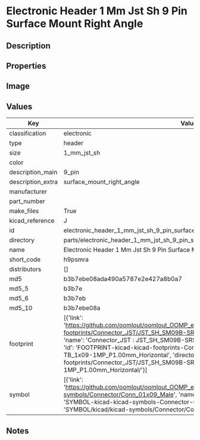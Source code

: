 # Electronic Header 1 Mm Jst Sh 9 Pin Surface Mount Right Angle

## Description

## Properties


## Image


## Values

| Key | Value |
| --- | --- |
| classification | electronic |
| type | header |
| size | 1_mm_jst_sh |
| color |  |
| description_main | 9_pin |
| description_extra | surface_mount_right_angle |
| manufacturer |  |
| part_number |  |
| make_files | True |
| kicad_reference | J |
| id | electronic_header_1_mm_jst_sh_9_pin_surface_mount_right_angle |
| directory | parts/electronic_header_1_mm_jst_sh_9_pin_surface_mount_right_angle |
| name | Electronic Header 1 Mm Jst Sh 9 Pin Surface Mount Right Angle |
| short_code | h9psmra |
| distributors | [] |
| md5 | b3b7ebe08ada490a5787e2e427a8b0a7 |
| md5_5 | b3b7e |
| md5_6 | b3b7eb |
| md5_10 | b3b7ebe08a |
| footprint | [{'link': 'https://github.com/oomlout/oomlout_OOMP_eda_V2/tree/main/FOOTPRINT/kicad/kicad-footprints/Connector_JST/JST_SH_SM09B-SRSS-TB_1x09-1MP_P1.00mm_Horizontal', 'name': 'Connector_JST : JST_SH_SM09B-SRSS-TB_1x09-1MP_P1.00mm_Horizontal', 'id': 'FOOTPRINT-kicad-kicad-footprints-Connector_JST-JST_SH_SM09B-SRSS-TB_1x09-1MP_P1.00mm_Horizontal', 'directory': 'FOOTPRINT/kicad/kicad-footprints/Connector_JST/JST_SH_SM09B-SRSS-TB_1x09-1MP_P1.00mm_Horizontal/'}] |
| symbol | [{'link': 'https://github.com/oomlout/oomlout_OOMP_eda_V2/tree/main/SYMBOL/kicad/kicad-symbols/Connector/Conn_01x09_Male', 'name': 'Connector : Conn_01x09_Male', 'id': 'SYMBOL-kicad-kicad-symbols-Connector-Conn_01x09_Male', 'directory': 'SYMBOL/kicad/kicad-symbols/Connector/Conn_01x09_Male/'}] |

## Notes

